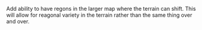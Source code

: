 Add ability to have regons in the larger map where the terrain can shift. This will allow for reagonal variety in the terrain rather than the same thing over and over.

